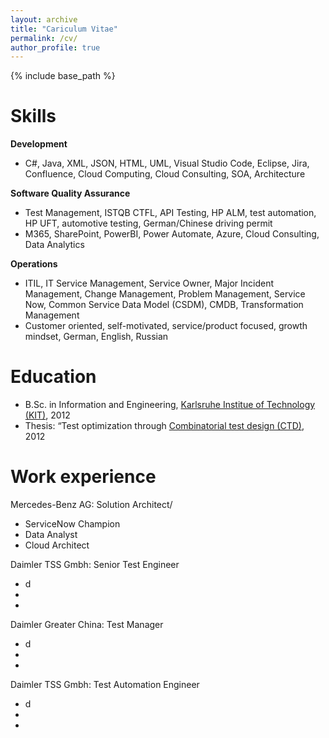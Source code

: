 ```yaml
---
layout: archive
title: "Cariculum Vitae"
permalink: /cv/
author_profile: true
---
```


{% include base_path %}

Skills
======
**Development**
* C#, Java, XML, JSON, HTML, UML, Visual Studio Code, Eclipse, Jira, Confluence, Cloud Computing, Cloud Consulting, SOA, Architecture

**Software Quality Assurance**
* Test Management, ISTQB CTFL, API Testing, HP ALM, test automation, HP UFT, automotive testing, German/Chinese driving permit   
* M365, SharePoint, PowerBI, Power Automate, Azure, Cloud Consulting, Data Analytics

**Operations**
* ITIL, IT Service Management, Service Owner, Major Incident Management, Change Management, Problem Management, Service Now, Common Service Data Model (CSDM), CMDB, Transformation Management
* Customer oriented, self-motivated, service/product focused, growth mindset, German, English, Russian

Education
======
* B.Sc. in Information and Engineering, [Karlsruhe Institue of Technology (KIT)](https://www.kit.edu/english/, "Karlsruhe Institute of Technology"), 2012
* Thesis: “Test optimization through [Combinatorial test design (CTD)](https://www.ibm.com/downloads/cas/GANDBVKQ, "Combinatorial test design (CTD)"), 2012
  
 
 Work experience
======
Mercedes-Benz AG: Solution Architect/
  * ServiceNow Champion
  * Data Analyst
  * Cloud Architect

Daimler TSS Gmbh: Senior Test Engineer
  * d
  * 
  * 
  
Daimler Greater China: Test Manager
  * d
  * 
  * 

Daimler TSS Gmbh: Test Automation Engineer
  * d
  * 
  * 
  